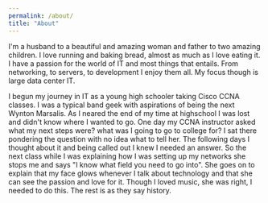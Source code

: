 ```yaml
---
permalink: /about/
title: "About"
---
```


I'm a husband to a beautiful and amazing woman and father to two amazing children. I love running and baking bread, almost as much as I love eating it. I have a passion for the world of IT and most things that entails. From networking, to servers, to development I enjoy them all. My focus though is large data center IT.

I begun my journey in IT as a young high schooler taking Cisco CCNA classes. I was a typical band geek with aspirations of being the next Wynton Marsalis. As I neared the end of my time at highschool I was lost and didn't know where I wanted to go. One day my CCNA instructor asked what my next steps were? what was I going to go to college for? I sat there pondering the question with no idea what to tell her. The following days I thought about it and being called out I knew I needed an answer. So the next class while I was explaining how I was setting up my networks she stops me and says "I know what field you need to go into". She goes on to explain that my face glows whenever I talk about technology and that she can see the passion and love for it. Though I loved music, she was right, I needed to do this. The rest is as they say history.